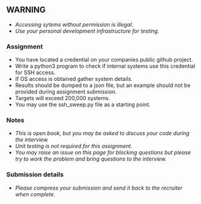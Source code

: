 ## WARNING
- *Accessing sytems without permission is illegal.*  
- *Use your personal development infrastructure for testing.*  

### Assignment
- You have located a credential on your companies public github project.  
- Write a python3 program to check if internal systems use this credential for SSH access.   
- If OS access is obtained gather system details.  
- Results should be dumped to a json file, but an example should not be provided during assignment submission. 
- Targets will exceed 200,000 systems. 
- You may use the ssh_sweep.py file as a starting point.

### Notes
- *This is open book, but you may be asked to discuss your code during the interview.*  
- *Unit testing is not required for this assignment.*
- *You may raise an issue on this page for blocking questions but please try to work the problem and bring questions to the interview.*

### Submission details
- *Please compress your submission and send it back to the recruiter when complete.*
